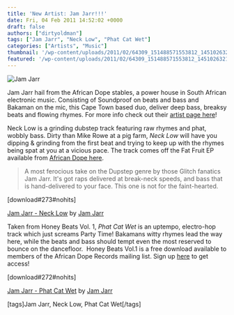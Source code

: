 ```yaml
---
title: 'New Artist: Jam Jarr!!!'
date: Fri, 04 Feb 2011 14:52:02 +0000
draft: false
authors: ["dirtyoldman"]
tags: ["Jam Jarr", "Neck Low", "Phat Cat Wet"]
categories: ["Artists", "Music"]
thumbnail: '/wp-content/uploads/2011/02/64309_151488571553812_145102632192406_216974_483053_n-150x150.jpg'
featured: '/wp-content/uploads/2011/02/64309_151488571553812_145102632192406_216974_483053_n-304x190.jpg'
---
```


![](/wp-content/uploads/2011/02/64309_151488571553812_145102632192406_216974_483053_n-e1296774146568.jpg "Jam Jarr")

Jam Jarr hail from the African Dope stables, a power house in South African electronic music. Consisting of Soundproof on beats and bass and Bakaman on the mic, this Cape Town based duo, deliver deep bass, breaksy beats and flowing rhymes. For more info check out their [artist page here](/artists/jam-jarr/)!

Neck Low is a grinding dubstep track featuring raw rhymes and phat, wobbly bass. Dirty than Mike Rowe at a pig farm, _Neck Low_ will have you dipping & grinding from the first beat and trying to keep up with the rhymes being spat at you at a vicious pace. The track comes off the Fat Fruit EP available from [African Dope here](http://shop.africandope.co.za/product.php?id_product=56http://shop.africandope.co.za/product.php?id_product=56).

> A most ferocious take on the Dupstep genre by those Glitch fanatics Jam Jarr. It's got raps delivered at break-neck speeds, and bass that is hand-delivered to your face. This one is not for the faint-hearted.

\[download#273#nohits\]

 [Jam Jarr - Neck Low](http://soundcloud.com/jamjarrcpt/jam-jarr-neck-low) by [Jam Jarr](http://soundcloud.com/jamjarrcpt)

Taken from Honey Beats Vol. 1, _Phat Cat Wet_ is an uptempo, electro-hop track which just screams Party Time! Bakamans witty rhymes lead the way here, while the beats and bass should tempt even the most reserved to bounce on the dancefloor.  Honey Beats Vol.1 is a free download available to members of the African Dope Records mailing list. Sign up [here](http://www.africandope.co.za/lists/?p=subscribe&id=1) to get access!

\[download#272#nohits\]

 [Jam Jarr - Phat Cat Wet](http://soundcloud.com/jamjarrcpt/jam-jarr-phat-cat-wet) by [Jam Jarr](http://soundcloud.com/jamjarrcpt)

\[tags\]Jam Jarr, Neck Low, Phat Cat Wet\[/tags\]